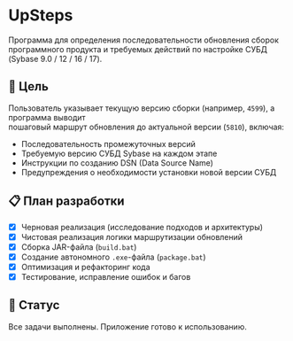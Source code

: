 # UpSteps

Программа для определения последовательности обновления сборок программного продукта и 
требуемых действий по настройке СУБД (Sybase 9.0 / 12 / 16 / 17).

## 🎯 Цель

Пользователь указывает текущую версию сборки (например, `4599`), а программа выводит  
пошаговый маршрут обновления до актуальной версии (`5810`), включая:

- Последовательность промежуточных версий
- Требуемую версию СУБД Sybase на каждом этапе
- Инструкции по созданию DSN (Data Source Name)
- Предупреждения о необходимости установки новой версии СУБД

## 📋 План разработки

- [x] Черновая реализация (исследование подходов и архитектуры)
- [x] Чистовая реализация логики маршрутизации обновлений
- [x] Сборка JAR-файла (`build.bat`)
- [x] Создание автономного `.exe`-файла (`package.bat`)
- [x] Оптимизация и рефакторинг кода
- [x] Тестирование, исправление ошибок и багов

## 🚧 Статус

Все задачи выполнены. Приложение готово к использованию.